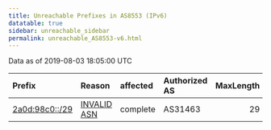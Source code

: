 ```yaml
---
title: Unreachable Prefixes in AS8553 (IPv6)
datatable: true
sidebar: unreachable_sidebar
permalink: unreachable_AS8553-v6.html
---
```


Data as of 2019-08-03 18:05:00 UTC


<div class="datatable-begin"></div>

| Prefix                                                 | Reason                                                                                               | affected   | Authorized AS   |   MaxLength | Anchor                                         |   unreachable /48s |
|:-------------------------------------------------------|:-----------------------------------------------------------------------------------------------------|:-----------|:----------------|------------:|:-----------------------------------------------|-------------------:|
| [2a0d:98c0::/29](https://stat.ripe.net/2a0d:98c0::/29) | [INVALID ASN](https://rpki-validator.ripe.net/announcement-preview?asn=AS8553&prefix=2a0d:98c0::/29) | complete   | AS31463         |          29 | [RIPE](unreachable_RIPE_NCC_RPKI_Root-v6.html) |             524288 |

<div class="datatable-end"></div>